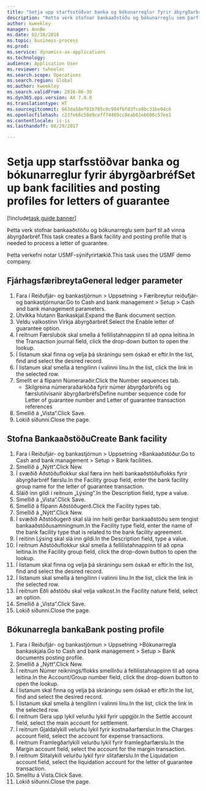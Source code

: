 ```yaml
--- 
title: "Setja upp starfsstöðvar banka og bókunarreglur fyrir ábyrgðarbréf"
description: "Þetta verk stofnar bankaaðstöðu og bókunarreglu sem þarf til að vinna ábyrgðarbréf."
author: kweekley
manager: AnnBe
ms.date: 02/10/2016
ms.topic: business-process
ms.prod: 
ms.service: dynamics-ax-applications
ms.technology: 
audience: Application User
ms.reviewer: twheeloc
ms.search.scope: Operations
ms.search.region: Global
ms.author: kweekley
ms.search.validFrom: 2016-06-30
ms.dyn365.ops.version: AX 7.0.0
ms.translationtype: HT
ms.sourcegitcommit: 663da58ef01b705c0c984fbfd3fce8bc31be04c6
ms.openlocfilehash: c23fe66c58e9ceff74469cc8eab61eb606c57ee1
ms.contentlocale: is-is
ms.lasthandoff: 08/29/2017

---
```

# <a name="set-up-bank-facilities-and-posting-profiles-for-letters-of-guarantee"></a><span data-ttu-id="2b362-103">Setja upp starfsstöðvar banka og bókunarreglur fyrir ábyrgðarbréf</span><span class="sxs-lookup"><span data-stu-id="2b362-103">Set up bank facilities and posting profiles for letters of guarantee</span></span>

[!include[task guide banner](../../includes/task-guide-banner.md)]

<span data-ttu-id="2b362-104">Þetta verk stofnar bankaaðstöðu og bókunarreglu sem þarf til að vinna ábyrgðarbréf.</span><span class="sxs-lookup"><span data-stu-id="2b362-104">This task creates a Bank facility and posting profile that is needed to process a letter of guarantee.</span></span>



<span data-ttu-id="2b362-105">Þetta verkefni notar USMF-sýnifyrirtækið.</span><span class="sxs-lookup"><span data-stu-id="2b362-105">This task uses the USMF demo company.</span></span> 




## <a name="general-ledger-parameter"></a><span data-ttu-id="2b362-106">Fjárhagsfæribreyta</span><span class="sxs-lookup"><span data-stu-id="2b362-106">General ledger parameter</span></span>
1. <span data-ttu-id="2b362-107">Fara í Reiðufjár- og bankastjórnun > Uppsetning > Færibreytur reiðufjár- og bankastjórnunar.</span><span class="sxs-lookup"><span data-stu-id="2b362-107">Go to Cash and bank management > Setup > Cash and bank management parameters.</span></span>
2. <span data-ttu-id="2b362-108">Útvíkka hlutann Bankaskjal.</span><span class="sxs-lookup"><span data-stu-id="2b362-108">Expand the Bank document section.</span></span>
3. <span data-ttu-id="2b362-109">Veldu valkostinn Virkja ábyrgðarbréf.</span><span class="sxs-lookup"><span data-stu-id="2b362-109">Select the Enable letter of guarantee option.</span></span>
4. <span data-ttu-id="2b362-110">Í reitnum Færslubók skal smella á fellilistahnappinn til að opna leitina.</span><span class="sxs-lookup"><span data-stu-id="2b362-110">In the Transaction journal field, click the drop-down button to open the lookup.</span></span>
5. <span data-ttu-id="2b362-111">Í listanum skal finna og velja þá skráningu sem óskað er eftir.</span><span class="sxs-lookup"><span data-stu-id="2b362-111">In the list, find and select the desired record.</span></span>
6. <span data-ttu-id="2b362-112">Í listanum skal smella á tengilinn í valinni línu.</span><span class="sxs-lookup"><span data-stu-id="2b362-112">In the list, click the link in the selected row.</span></span>
7. <span data-ttu-id="2b362-113">Smellt er á flipann Númeraraðir.</span><span class="sxs-lookup"><span data-stu-id="2b362-113">Click the Number sequences tab.</span></span>
    * <span data-ttu-id="2b362-114">Skilgreina númeraraðarkóða fyrir númer ábyrgðarbréfs og færslutilvísanir ábyrgðarbréfs</span><span class="sxs-lookup"><span data-stu-id="2b362-114">Define number sequence code for Letter of guarantee number and Letter of guarantee transaction references</span></span>  
8. <span data-ttu-id="2b362-115">Smellið á „Vista“.</span><span class="sxs-lookup"><span data-stu-id="2b362-115">Click Save.</span></span>
9. <span data-ttu-id="2b362-116">Lokið síðunni.</span><span class="sxs-lookup"><span data-stu-id="2b362-116">Close the page.</span></span>

## <a name="create-bank-facility"></a><span data-ttu-id="2b362-117">Stofna Bankaaðstöðu</span><span class="sxs-lookup"><span data-stu-id="2b362-117">Create Bank facility</span></span>
1. <span data-ttu-id="2b362-118">Fara í Reiðufjár- og bankastjórnun > Uppsetning >Bankaaðstöður.</span><span class="sxs-lookup"><span data-stu-id="2b362-118">Go to Cash and bank management > Setup > Bank facilities.</span></span>
2. <span data-ttu-id="2b362-119">Smellið á „Nýtt“.</span><span class="sxs-lookup"><span data-stu-id="2b362-119">Click New.</span></span>
3. <span data-ttu-id="2b362-120">Í svæðið Aðstöðuflokkur skal færa inn heiti bankaaðstöðuflokks fyrir ábyrgðarbréf færslu.</span><span class="sxs-lookup"><span data-stu-id="2b362-120">In the Facility group field, enter the bank facility group name for the letter of guarantee transaction.</span></span>
4. <span data-ttu-id="2b362-121">Sláið inn gildi í reitnum „Lýsing“.</span><span class="sxs-lookup"><span data-stu-id="2b362-121">In the Description field, type a value.</span></span>
5. <span data-ttu-id="2b362-122">Smellið á „Vista“.</span><span class="sxs-lookup"><span data-stu-id="2b362-122">Click Save.</span></span>
6. <span data-ttu-id="2b362-123">Smellið á flipann Aðstöðugerð.</span><span class="sxs-lookup"><span data-stu-id="2b362-123">Click the Facility types tab.</span></span>
7. <span data-ttu-id="2b362-124">Smellið á „Nýtt“.</span><span class="sxs-lookup"><span data-stu-id="2b362-124">Click New.</span></span>
8. <span data-ttu-id="2b362-125">Í svæðið Aðstöðugerð skal slá inn heiti gerðar bankaaðstöðu sem tengist bankaaðstöðusamningnum.</span><span class="sxs-lookup"><span data-stu-id="2b362-125">In the Facility type field, enter the name of the bank facility type that is related to the bank facility agreement.</span></span>
9. <span data-ttu-id="2b362-126">Í reitinn Lýsing skal slá inn gildi.</span><span class="sxs-lookup"><span data-stu-id="2b362-126">In the Description field, type a value.</span></span>
10. <span data-ttu-id="2b362-127">Í reitnum Aðstöðuflokkur skal smella á fellilistahnappinn til að opna leitina.</span><span class="sxs-lookup"><span data-stu-id="2b362-127">In the Facility group field, click the drop-down button to open the lookup.</span></span>
11. <span data-ttu-id="2b362-128">Í listanum skal finna og velja þá skráningu sem óskað er eftir.</span><span class="sxs-lookup"><span data-stu-id="2b362-128">In the list, find and select the desired record.</span></span>
12. <span data-ttu-id="2b362-129">Í listanum skal smella á tengilinn í valinni línu.</span><span class="sxs-lookup"><span data-stu-id="2b362-129">In the list, click the link in the selected row.</span></span>
13. <span data-ttu-id="2b362-130">Í reitnum Eðli aðstöðu skal velja valkost.</span><span class="sxs-lookup"><span data-stu-id="2b362-130">In the Facility nature field, select an option.</span></span>
14. <span data-ttu-id="2b362-131">Smellið á „Vista“.</span><span class="sxs-lookup"><span data-stu-id="2b362-131">Click Save.</span></span>
15. <span data-ttu-id="2b362-132">Lokið síðunni.</span><span class="sxs-lookup"><span data-stu-id="2b362-132">Close the page.</span></span>

## <a name="bank-posting-profile"></a><span data-ttu-id="2b362-133">Bókunarregla banka</span><span class="sxs-lookup"><span data-stu-id="2b362-133">Bank posting profile</span></span>
1. <span data-ttu-id="2b362-134">Fara í Reiðufjár- og bankastjórnun > Uppsetning >Bókunarregla bankaskjala.</span><span class="sxs-lookup"><span data-stu-id="2b362-134">Go to Cash and bank management > Setup > Bank documents posting profile.</span></span>
2. <span data-ttu-id="2b362-135">Smellið á „Nýtt“.</span><span class="sxs-lookup"><span data-stu-id="2b362-135">Click New.</span></span>
3. <span data-ttu-id="2b362-136">Í reitnum Númer reiknings/flokks smellirðu á fellilistahnappinn til að opna leitina.</span><span class="sxs-lookup"><span data-stu-id="2b362-136">In the Account/Group number field, click the drop-down button to open the lookup.</span></span>
4. <span data-ttu-id="2b362-137">Í listanum skal finna og velja þá skráningu sem óskað er eftir.</span><span class="sxs-lookup"><span data-stu-id="2b362-137">In the list, find and select the desired record.</span></span>
5. <span data-ttu-id="2b362-138">Í listanum skal smella á tengilinn í valinni línu.</span><span class="sxs-lookup"><span data-stu-id="2b362-138">In the list, click the link in the selected row.</span></span>
6. <span data-ttu-id="2b362-139">Í reitnum Gera upp lykil velurðu lykil fyrir uppgjör.</span><span class="sxs-lookup"><span data-stu-id="2b362-139">In the Settle account field, select the main account for settlement.</span></span>
7. <span data-ttu-id="2b362-140">Í reitnum Gjaldalykill velurðu lykil fyrir kostnaðarfærslur.</span><span class="sxs-lookup"><span data-stu-id="2b362-140">In the Charges account field, select the account for expense transactions.</span></span>
8. <span data-ttu-id="2b362-141">Í reitnum Framlegðarlykill velurðu lykil fyrir framlegðarfærslu.</span><span class="sxs-lookup"><span data-stu-id="2b362-141">In the Margin account field, select the account for the margin transaction.</span></span>
9. <span data-ttu-id="2b362-142">Í reitnum Slitalykill velurðu lykil fyrir slitafærslu.</span><span class="sxs-lookup"><span data-stu-id="2b362-142">In the Liquidation account field, select the liquidation account for the letter of guarantee transaction.</span></span> 
10. <span data-ttu-id="2b362-143">Smelltu á Vista.</span><span class="sxs-lookup"><span data-stu-id="2b362-143">Click Save.</span></span>
11. <span data-ttu-id="2b362-144">Lokið síðunni.</span><span class="sxs-lookup"><span data-stu-id="2b362-144">Close the page.</span></span>



